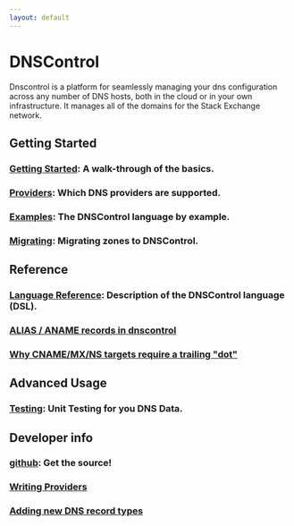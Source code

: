 ```yaml
---
layout: default
---
```

# DNSControl

Dnscontrol is a platform for seamlessly managing your dns configuration across any number of DNS hosts, both in the cloud or in your own infrastructure. It manages all of the domains for the Stack Exchange network.

## Getting Started

### [Getting Started]({{site.github.url}}/getting-started): A walk-through of the basics.

### [Providers]({{site.github.url}}/provider-list): Which DNS providers are supported.

### [Examples]({{site.github.url}}/examples): The DNSControl language by example.

### [Migrating]({{site.github.url}}/migrating): Migrating zones to DNSControl.


## Reference

### [Language Reference]({{site.github.url}}/js): Description of the DNSControl language (DSL).

### [ALIAS / ANAME records in dnscontrol]({{site.github.url}}/alias)

### [Why CNAME/MX/NS targets require a trailing "dot"]({{site.github.url}}/why-the-dot)


## Advanced Usage

### [Testing]({{site.github.url}}/unittests): Unit Testing for you DNS Data.


## Developer info

### [github](https://github.com/StackExchange/dnscontrol): Get the source!

### [Writing Providers]({{site.github.url}}/writing-providers)

### [Adding new DNS record types]({{site.github.url}}/adding-new-rtypes)


